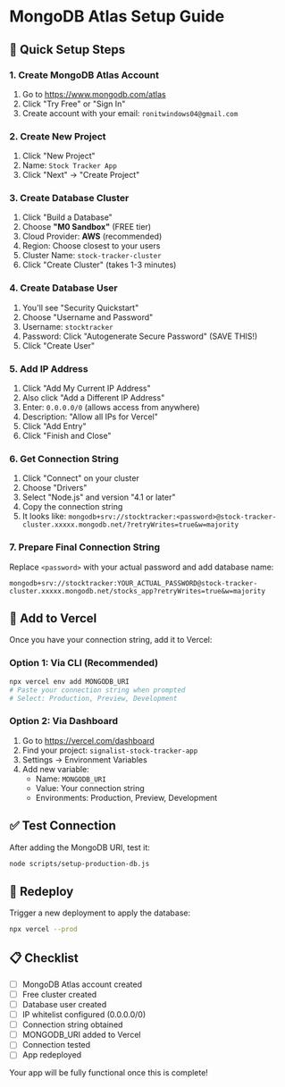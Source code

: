 # MongoDB Atlas Setup Guide

## 🎯 Quick Setup Steps

### 1. Create MongoDB Atlas Account
1. Go to https://www.mongodb.com/atlas
2. Click "Try Free" or "Sign In"
3. Create account with your email: `ronitwindows04@gmail.com`

### 2. Create New Project
1. Click "New Project"
2. Name: `Stock Tracker App`
3. Click "Next" → "Create Project"

### 3. Create Database Cluster
1. Click "Build a Database"
2. Choose **"M0 Sandbox"** (FREE tier)
3. Cloud Provider: **AWS** (recommended)
4. Region: Choose closest to your users
5. Cluster Name: `stock-tracker-cluster`
6. Click "Create Cluster" (takes 1-3 minutes)

### 4. Create Database User
1. You'll see "Security Quickstart"
2. Choose "Username and Password"
3. Username: `stocktracker`
4. Password: Click "Autogenerate Secure Password" (SAVE THIS!)
5. Click "Create User"

### 5. Add IP Address
1. Click "Add My Current IP Address"
2. Also click "Add a Different IP Address"
3. Enter: `0.0.0.0/0` (allows access from anywhere)
4. Description: "Allow all IPs for Vercel"
5. Click "Add Entry"
6. Click "Finish and Close"

### 6. Get Connection String
1. Click "Connect" on your cluster
2. Choose "Drivers"
3. Select "Node.js" and version "4.1 or later"
4. Copy the connection string
5. It looks like: `mongodb+srv://stocktracker:<password>@stock-tracker-cluster.xxxxx.mongodb.net/?retryWrites=true&w=majority`

### 7. Prepare Final Connection String
Replace `<password>` with your actual password and add database name:
```
mongodb+srv://stocktracker:YOUR_ACTUAL_PASSWORD@stock-tracker-cluster.xxxxx.mongodb.net/stocks_app?retryWrites=true&w=majority
```

## 🔧 Add to Vercel

Once you have your connection string, add it to Vercel:

### Option 1: Via CLI (Recommended)
```bash
npx vercel env add MONGODB_URI
# Paste your connection string when prompted
# Select: Production, Preview, Development
```

### Option 2: Via Dashboard
1. Go to https://vercel.com/dashboard
2. Find your project: `signalist-stock-tracker-app`
3. Settings → Environment Variables
4. Add new variable:
   - Name: `MONGODB_URI`
   - Value: Your connection string
   - Environments: Production, Preview, Development

## ✅ Test Connection

After adding the MongoDB URI, test it:
```bash
node scripts/setup-production-db.js
```

## 🚀 Redeploy

Trigger a new deployment to apply the database:
```bash
npx vercel --prod
```

## 📋 Checklist
- [ ] MongoDB Atlas account created
- [ ] Free cluster created
- [ ] Database user created
- [ ] IP whitelist configured (0.0.0.0/0)
- [ ] Connection string obtained
- [ ] MONGODB_URI added to Vercel
- [ ] Connection tested
- [ ] App redeployed

Your app will be fully functional once this is complete!